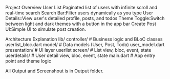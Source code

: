 Project Overview
User List:Paginated list of users with infinite scroll and real-time search
Search Bar:Filter users dynamically as you type
User Details::View user's detailed profile, posts, and todos
Theme Toggle:Switch between light and dark themes with a button in the app bar
Create Post UI:Simple UI to simulate post creation.


Architecture Explanation
lib/
 controller/             # Business logic and BLoC classes
    userlist_bloc.dart
 model/                  # Data models (User, Post, Todo)
   user_model.dart
 presentation/           # UI layer
   userlist screen/      # List view, bloc, event, state
   userdetails/          # User detail view, bloc, event, state
   main.dart             # App entry point and theme logic


All Output and Screenshout is in Output folder. 

